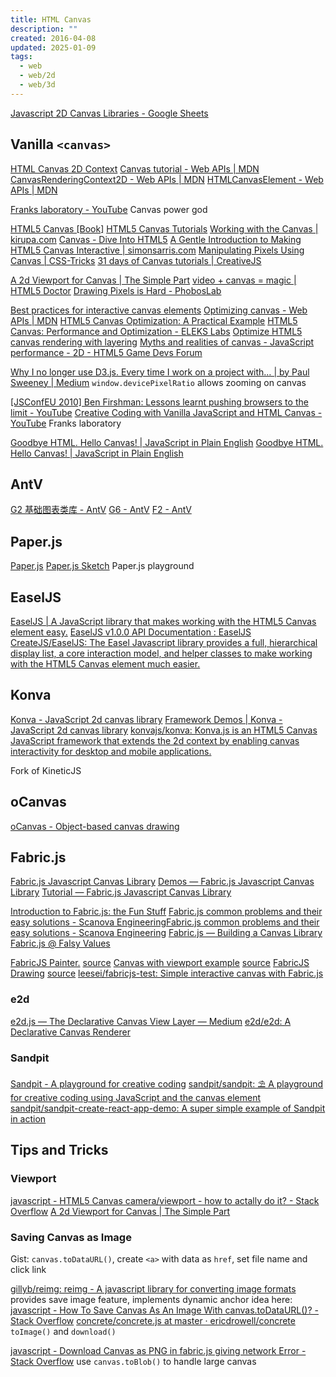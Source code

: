 ```yaml
---
title: HTML Canvas
description: ""
created: 2016-04-08
updated: 2025-01-09
tags:
  - web
  - web/2d
  - web/3d
---
```


[Javascript 2D Canvas Libraries - Google Sheets](https://docs.google.com/spreadsheets/d/1JYEGMN2jJtmwyjB4DMw3uaYLVMkduf61suKpiOzo0hc/edit#gid=0)

## Vanilla `<canvas>`

[HTML Canvas 2D Context](https://www.w3.org/TR/2dcontext/)
[Canvas tutorial - Web APIs | MDN](https://developer.mozilla.org/en-US/docs/Web/API/Canvas_API/Tutorial)
[CanvasRenderingContext2D - Web APIs | MDN](https://developer.mozilla.org/en-US/docs/Web/API/CanvasRenderingContext2D)
[HTMLCanvasElement - Web APIs | MDN](https://developer.mozilla.org/en-US/docs/Web/API/HTMLCanvasElement)

[Franks laboratory - YouTube](https://www.youtube.com/c/Frankslaboratory) Canvas power god

[HTML5 Canvas [Book]](https://www.safaribooksonline.com/library/view/html5-canvas/9781449308032/)
[HTML5 Canvas Tutorials](http://www.html5canvastutorials.com/)
[Working with the Canvas | kirupa.com](https://www.kirupa.com/canvas/index.htm)
[Canvas - Dive Into HTML5](http://diveinto.html5doctor.com/canvas.html)
[A Gentle Introduction to Making HTML5 Canvas Interactive | simonsarris.com](http://simonsarris.com/blog/510-making-html5-canvas-useful)
[Manipulating Pixels Using Canvas | CSS-Tricks](https://css-tricks.com/manipulating-pixels-using-canvas/)
[31 days of Canvas tutorials | CreativeJS](http://creativejs.com/2011/08/31-days-of-canvas-tutorials/index.html)

[A 2d Viewport for Canvas | The Simple Part](http://karlagius.com/2013/03/23/a-2d-viewport-for-canvas/)
[video + canvas = magic | HTML5 Doctor](http://html5doctor.com/video-canvas-magic/)
[Drawing Pixels is Hard - PhobosLab](http://phoboslab.org/log/2012/09/drawing-pixels-is-hard)

[Best practices for interactive canvas elements](https://html.spec.whatwg.org/multipage/scripting.html#best-practices)
[Optimizing canvas - Web APIs | MDN](https://developer.mozilla.org/en-US/docs/Web/API/Canvas_API/Tutorial/Optimizing_canvas)
[HTML5 Canvas Optimization: A Practical Example](http://code.tutsplus.com/tutorials/html5-canvas-optimization-a-practical-example--active-11893)
[HTML5 Canvas: Performance and Optimization - ELEKS Labs](http://elekslabs.com/2012/11/html5-canvas-performance-and.html)
[Optimize HTML5 canvas rendering with layering](http://www.ibm.com/developerworks/library/wa-canvashtml5layering/)
[Myths and realities of canvas - JavaScript performance - 2D - HTML5 Game Devs Forum](http://www.html5gamedevs.com/topic/7735-myths-and-realities-of-canvas-javascript-performance/)

[Why I no longer use D3.js. Every time I work on a project with… | by Paul Sweeney | Medium](https://medium.com/@PepsRyuu/why-i-no-longer-use-d3-js-b8288f306c9a)
`window.devicePixelRatio` allows zooming on canvas

[[JSConfEU 2010] Ben Firshman: Lessons learnt pushing browsers to the limit - YouTube](https://www.youtube.com/watch?v=2gwxn8Lg910)
[Creative Coding with Vanilla JavaScript and HTML Canvas - YouTube](https://www.youtube.com/playlist?list=PLYElE_rzEw_siuo-kkHh5h7Sk--6IPYNh) Franks laboratory

[Goodbye HTML. Hello Canvas! | JavaScript in Plain English](https://javascript.plainenglish.io/goodbye-html-hello-canvas-part-1-92f750961666)
[Goodbye HTML. Hello Canvas! | JavaScript in Plain English](https://javascript.plainenglish.io/goodbye-html-hello-canvas-d9e62e2e0cfe)

## AntV

[G2 基础图表类库 - AntV](https://antv.alipay.com/zh-cn/g2/3.x/index.html)
[G6 - AntV](https://antv.alipay.com/zh-cn/g6/1.x/index.html)
[F2 - AntV](https://antv.alipay.com/zh-cn/f2/3.x/index.html)

## Paper.js

[Paper.js](http://paperjs.org/)
[Paper.js Sketch](http://sketch.paperjs.org/) Paper.js playground

## EaselJS

[EaselJS | A JavaScript library that makes working with the HTML5 Canvas element easy.](https://createjs.com/easeljs)
[EaselJS v1.0.0 API Documentation : EaselJS](https://createjs.com/docs/easeljs/modules/EaselJS.html)
[CreateJS/EaselJS: The Easel Javascript library provides a full, hierarchical display list, a core interaction model, and helper classes to make working with the HTML5 Canvas element much easier.](https://github.com/CreateJS/EaselJS)

## Konva

[Konva - JavaScript 2d canvas library](https://konvajs.org/)
[Framework Demos | Konva - JavaScript 2d canvas library](https://konvajs.org/docs/sandbox/)
[konvajs/konva: Konva.js is an HTML5 Canvas JavaScript framework that extends the 2d context by enabling canvas interactivity for desktop and mobile applications.](https://github.com/konvajs/konva)

Fork of KineticJS

## oCanvas

[oCanvas - Object-based canvas drawing](http://ocanvas.org/)

## Fabric.js

[Fabric.js Javascript Canvas Library](http://fabricjs.com/)
[Demos — Fabric.js Javascript Canvas Library](http://fabricjs.com/demos/)
[Tutorial — Fabric.js Javascript Canvas Library](http://fabricjs.com/articles/)

[Introduction to Fabric.js: the Fun Stuff](http://www.sitepoint.com/fabric-js-the-fun-stuff/)
[Fabric.js common problems and their easy solutions - Scanova EngineeringFabric.js common problems and their easy solutions - Scanova Engineering](http://scanova.io/blog/engineering/2014/06/09/fabric-js-slow-rendering-issues-cors/)
[Fabric.js — Building a Canvas Library](http://www.slideshare.net/kangax/fabricjs-building-acanvaslibrarybk)
[Fabric.js @ Falsy Values](http://www.slideshare.net/kangax/fabric-falsy-values-8067834)

[FabricJS Painter.](http://christabor.github.io/fabricjs-painter/) [source](https://github.com/christabor/fabricjs-painter)
[Canvas with viewport example](http://rstgroup.github.io/fabricjs-viewport/) [source](https://github.com/rstgroup/fabricjs-viewport)
[FabricJS Drawing](https://rawgit.com/swagatblog/FabricJS_Drawing/master/index.html) [source](https://github.com/swagatblog/FabricJS_Drawing)
[leesei/fabricjs-test: Simple interactive canvas with Fabric.js](https://github.com/leesei/fabricjs-test)

### e2d

[e2d.js — The Declarative Canvas View Layer — Medium](https://medium.com/@joshuatenner/e2d-js-b77329a1a846#.do40rwugr)
[e2d/e2d: A Declarative Canvas Renderer](https://github.com/e2d/e2d)

### Sandpit

[Sandpit - A playground for creative coding](https://sandpitjs.com/)
[sandpit/sandpit: ⛱ A playground for creative coding using JavaScript and the canvas element](https://github.com/sandpit/sandpit)
[sandpit/sandpit-create-react-app-demo: A super simple example of Sandpit in action](https://github.com/sandpit/sandpit-create-react-app-demo)

## Tips and Tricks

### Viewport

[javascript - HTML5 Canvas camera/viewport - how to actally do it? - Stack Overflow](http://stackoverflow.com/questions/16919601/html5-canvas-camera-viewport-how-to-actally-do-it)
[A 2d Viewport for Canvas | The Simple Part](http://karlagius.com/2013/03/23/a-2d-viewport-for-canvas/)

### Saving Canvas as Image

Gist: `canvas.toDataURL()`, create `<a>` with data as `href`, set file name and click link

[gillyb/reimg: reimg - A javascript library for converting image formats](https://github.com/gillyb/reimg) provides save image feature, implements dynamic anchor idea here:
[javascript - How To Save Canvas As An Image With canvas.toDataURL()? - Stack Overflow](https://stackoverflow.com/questions/10673122/how-to-save-canvas-as-an-image-with-canvas-todataurl)
[concrete/concrete.js at master · ericdrowell/concrete](https://github.com/ericdrowell/concrete/blob/9b50727ae833a92fe9d6c9e4a526a6d7fcd29d3e/src/concrete.js#L384-L428) `toImage()` and `download()`

[javascript - Download Canvas as PNG in fabric.js giving network Error - Stack Overflow](https://stackoverflow.com/questions/37135417/download-canvas-as-png-in-fabric-js-giving-network-error) use `canvas.toBlob()` to handle large canvas
